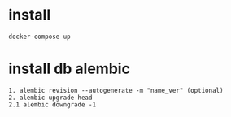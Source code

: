 # install

```
docker-compose up
```

# install db alembic

```
1. alembic revision --autogenerate -m "name_ver" (optional)
2. alembic upgrade head
2.1 alembic downgrade -1